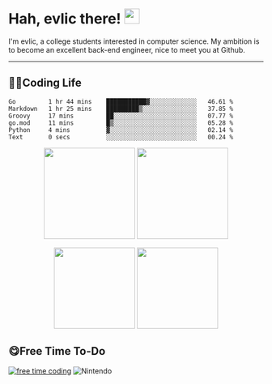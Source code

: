 # Hah, evlic there! <img height="30px" src="https://evlic.github.io/dist/github-profile/wave.gif">

I'm evlic, a college students interested in computer science. My ambition is to become an excellent back-end engineer, nice to meet you at Github.

---

## 👨‍💻Coding Life

<!--START_SECTION:waka-->

```text
Go         1 hr 44 mins    ███████████▓░░░░░░░░░░░░░   46.61 %
Markdown   1 hr 25 mins    █████████▒░░░░░░░░░░░░░░░   37.85 %
Groovy     17 mins         ██░░░░░░░░░░░░░░░░░░░░░░░   07.77 %
go.mod     11 mins         █▒░░░░░░░░░░░░░░░░░░░░░░░   05.28 %
Python     4 mins          ▓░░░░░░░░░░░░░░░░░░░░░░░░   02.14 %
Text       0 secs          ░░░░░░░░░░░░░░░░░░░░░░░░░   00.24 %
```

<!--END_SECTION:waka-->
<div align='center' display='flex'>
        <img height='180px' src="http://github-readme-streak-stats.herokuapp.com?user=evlic&theme=bear&hide_border=true&date_format=%5BY.%5Dn.j">
        <img height='180px' src="https://stats.justsong.cn/api/leetcode?username=evlic&cn=true&theme=dark">
        <p></p>
        <img height='160px' src="https://github-readme-stats.vercel.app/api/top-langs/?username=evlic&theme=dark&layout=compact">
        <img height='160px' src="https://github-readme-stats.vercel.app/api?username=evlic&show_icons=true&theme=dark">
</div>


## 😋Free Time To-Do
[![free time coding](https://wakatime.com/badge/user/d9f55687-1fce-4083-8cda-b582dac59cb6.svg)](https://wakatime.com/@d9f55687-1fce-4083-8cda-b582dac59cb6) ![Nintendo](https://img.shields.io/badge/-Nintendo%20Switch-e60012?style=flat-square&logo=nintendo%20switch&logoColor=ffffff)

